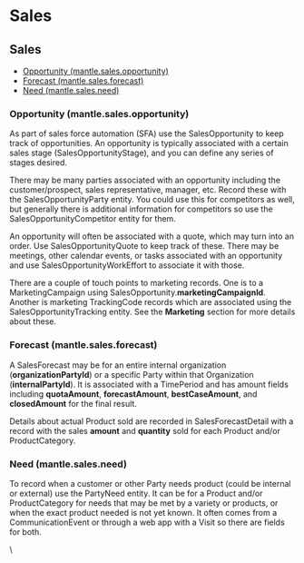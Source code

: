 # Sales

## Sales <a href="#sales" id="sales"></a>

* [Opportunity (mantle.sales.opportunity)](https://www.moqui.org/m/docs/mantle/Mantle+Structure+and+UDM/Sales#opportunity-mantlesalesopportunity)
* [Forecast (mantle.sales.forecast)](https://www.moqui.org/m/docs/mantle/Mantle+Structure+and+UDM/Sales#forecast-mantlesalesforecast)
* [Need (mantle.sales.need)](https://www.moqui.org/m/docs/mantle/Mantle+Structure+and+UDM/Sales#need-mantlesalesneed)

### Opportunity (mantle.sales.opportunity) <a href="#opportunity-mantlesalesopportunity" id="opportunity-mantlesalesopportunity"></a>

As part of sales force automation (SFA) use the SalesOpportunity to keep track of opportunities. An opportunity is typically associated with a certain sales stage (SalesOpportunityStage), and you can define any series of stages desired.

There may be many parties associated with an opportunity including the customer/prospect, sales representative, manager, etc. Record these with the SalesOpportunityParty entity. You could use this for competitors as well, but generally there is additional information for competitors so use the SalesOpportunityCompetitor entity for them.

An opportunity will often be associated with a quote, which may turn into an order. Use SalesOpportunityQuote to keep track of these. There may be meetings, other calendar events, or tasks associated with an opportunity and use SalesOpportunityWorkEffort to associate it with those.

There are a couple of touch points to marketing records. One is to a MarketingCampaign using SalesOpportunity.**marketingCampaignId**. Another is marketing TrackingCode records which are associated using the SalesOpportunityTracking entity. See the **Marketing** section for more details about these.

### Forecast (mantle.sales.forecast) <a href="#forecast-mantlesalesforecast" id="forecast-mantlesalesforecast"></a>

A SalesForecast may be for an entire internal organization (**organizationPartyId**) or a specific Party within that Organization (**internalPartyId**). It is associated with a TimePeriod and has amount fields including **quotaAmount**, **forecastAmount**, **bestCaseAmount**, and **closedAmount** for the final result.

Details about actual Product sold are recorded in SalesForecastDetail with a record with the sales **amount** and **quantity** sold for each Product and/or ProductCategory.

### Need (mantle.sales.need) <a href="#need-mantlesalesneed" id="need-mantlesalesneed"></a>

To record when a customer or other Party needs product (could be internal or external) use the PartyNeed entity. It can be for a Product and/or ProductCategory for needs that may be met by a variety or products, or when the exact product needed is not yet known. It often comes from a CommunicationEvent or through a web app with a Visit so there are fields for both.

\
